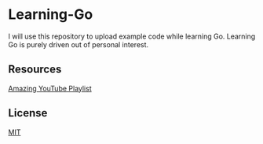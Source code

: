 # Learning-Go

I will use this repository to upload example code while learning Go. Learning Go is purely driven out of personal interest.

## Resources

[Amazing YouTube Playlist](https://www.youtube.com/watch?v=iDQAZEJK8lI&list=PLoILbKo9rG3skRCj37Kn5Zj803hhiuRK6)

## License

[MIT](./LICENSE)
